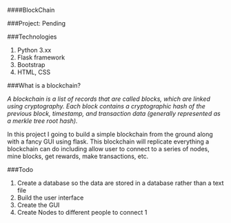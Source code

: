 ####BlockChain


###Project: Pending

###Technologies
1. Python 3.xx
1. Flask framework
1. Bootstrap
1. HTML, CSS

###What is a blockchain?
 
 __A blockchain is a list of records that are called blocks, which are linked using cryptography.
 Each block contains a cryptographic hash of the previous block, timestamp, and transaction data
  (generally represented as a merkle tree root_ hash)._ 
  


In this project I going to build a simple blockchain from the ground along with a
fancy GUI using flask. This blockchain will replicate everything a blockchain can do including allow user to connect 
to a series of nodes, mine blocks, get rewards, make transactions, etc.


###Todo
1. Create a database so the data are stored in a database rather than a text file
1. Build the user interface
1. Create the GUI
1. Create Nodes to different people to connect
1